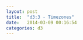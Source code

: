 ```yaml
---
layout: post
title:  "d3:3 - Timezones"
date:   2014-03-09 00:16:54
categories: d3
---
```




<style>

.graticule {
  fill: none;
  stroke: #777;
  stroke-opacity: .5;
  stroke-width: .5px;
  pointer-events: none;
}

.timezones {
  fill: #222;
}

.timezones :hover {
  fill: orange;
}

.boundary {
  fill: none;
  stroke: #fff;
  stroke-width: .5px;
  pointer-events: none;
}

</style>
<script src="http://d3js.org/d3.v3.min.js"></script>
<script src="http://d3js.org/topojson.v1.min.js"></script>
<script>

var width = 960,
    height = 960;

var projection = d3.geo.mercator()
    .scale((width + 1) / 2 / Math.PI)
    .translate([width / 2, height / 2])
    .precision(.1);

var path = d3.geo.path()
    .projection(projection);

var graticule = d3.geo.graticule();

var svg = d3.select("body").append("svg")
    .attr("width", width)
    .attr("height", height);

svg.append("path")
    .datum(graticule)
    .attr("class", "graticule")
    .attr("d", path);

d3.json("timezones.json", function(error, timezones) {
  svg.insert("g", ".graticule")
      .attr("class", "timezones")
    .selectAll("path")
      .data(topojson.feature(timezones, timezones.objects.timezones).features)
    .enter().append("path")
      .attr("d", path)
    .append("title")
      .text(function(d) { return d.id; });

  svg.insert("path", ".graticule")
      .datum(topojson.mesh(timezones, timezones.objects.timezones, function(a, b) { return a !== b; }))
      .attr("class", "boundary")
      .attr("d", path);
});

d3.select(self.frameElement).style("height", height + "px");

</script>
